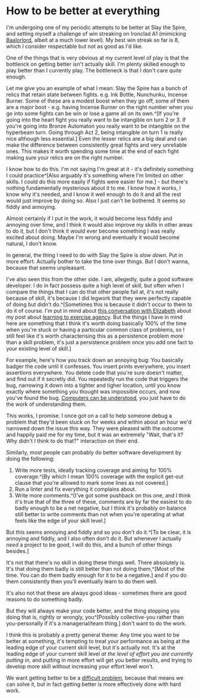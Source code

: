 # How to be better at everything

I'm undergoing one of my periodic attempts to be better at Slay the Spire, and setting myself a challenge of win streaking on Ironclad A1 (mimicking [Baalorlord](https://www.twitch.tv/baalorlord), albeit at a much lower level).
My best win streak so far is 8, which I consider respectable but not as good as I'd like.

One of the things that is very obvious at my current level of play is that the bottlenck on getting better isn't actually skill. I'm plenty skilled enough to play better than I currently play. The bottleneck is that I don't care quite enough.

Let me give you an example of what I mean: Slay the Spire has a bunch of relics that retain state between fights. e.g. Ink Bottle, Nunchunku, Incense Burner. Some of these are a modest boost when they go off, some of them are a major boot - e.g. having Incense Burner on the right number when you go into some fights can be win or lose a game all on its own.^[If you're going into the heart fight you really want to be intangible on turn 2 or 3. If you're going into Bronze Automaton you really want to be intangible on the hyperbeam turn. Going through Act 2, being intangible on turn 1 is really nice although less essential.] Even the lesser relics are a big deal and can make the difference between consistently great fights and very unreliable ones. This makes it worth spending some time at the end of each fight making sure your relics are on the right number.

I know how to do this. I'm not saying I'm great at it - it's definitely something I could practice^[Also arguably it's something where I'm limited on other skills. I could do this more easily if fights were easier for me.] - but there's nothing fundamentally mysterious about it to me. I know how it works, I know why it's needed, and I know it well enough to do it and all the rest would just improve by doing so. Also I just can't be bothered. It seems so fiddly and annoying.

Almost certainly if I put in the work, it would become less fiddly and annoying over time, and I think it would also improve my skills in other areas to do it, but I don't think it would ever become something I was really excited about doing. Maybe I'm wrong and eventually it would become natural, I don't know.

In general, the thing I need to do with Slay the Spire is *slow down*. Put in more effort. Actually bother to take the time over things. But I don't wanna, because that seems unpleasant.

I've also seen this from the other side. I am, allegedly, quite a good software developer. I do in fact possess quite a high level of skill, but often when I compare the things that I can do that other people fail at, it's not really because of skill, it's because I did legwork that they were perfectly capable of doing but didn't do.^[Sometimes this is because it didn't occur to them to do it of course. I'm put in mind about [this conversation with Elizabeth](https://twitter.com/acesounderglass/status/1743347591793033549) about my post about [learning to exercise agency](https://drmaciver.substack.com/p/learning-to-exercise-agency). But the things I have in mind here are something that I think it's worth doing basically 100% of the time when you're stuck or having a particular common class of problems, so I still feel like it's worth characterising this as a persistence problem more than a skill problem, it's just a persistence problem once you add one fact to your existing level of skill.]

For example, here's how you track down an annoying bug: You basically badger the code until it confesses. You insert prints everywhere, you insert assertions everywhere. You delete code that you're sure doesn't matter, and find out if it secretly did. You repeatedly run the code that triggers the bug, narrowing it down into a tighter and tigher location, until you know exactly where something you thought was impossible occurs, and now you've found the bug. [Computers can be understood](https://blog.nelhage.com/post/computers-can-be-understood/), you just have to do the work of understanding them.

This works, I promise. I once got on a call to help someone debug a problem that they'd been stuck on for weeks and within about an hour we'd narrowed down the issue this way. They were pleased with the outcome and happily paid me for my time, but it was an extremely "Wait, that's it? Why didn't I think to do that?" interaction on their end.

Similarly, most people can probably do better software development by doing the following:

1. Write more tests, ideally tracking coverage and aiming for 100% coverage.^[By which I mean 100% coverage with the explicit get-out clause that you're allowed to mark some lines as not covered.]
2. Run a linter and fix everything it complains about.
3. Write more comments.^[I've got some pushback on this one, and I think it's true that of the three of these, comments are by far the easiest to do badly enough to be a net negative, but I think it's probably on balance still better to write comments than not when you're operating at what feels like the edge of your skill level.]

But this seems annoying and fiddly and so you don't do it.^[To be clear, it is annoying and fiddly, and I also often don't do it. But whenever I actually *need* a project to be good, I will do this, and a bunch of other things besides.]

It's not that there's no skill in doing these things well. There absolutely is. It's that doing them badly is still better than not doing them,^[Most of the time. You can do them badly enough for it to be a negative.] and if you do them consistently then you'll eventually learn to do them well.

It's also not that these are always good ideas - sometimes there are good reasons to do something badly.

But they will always make your code better, and the thing stopping you doing that is, rightly or wrongly, you^[Possibly collective-you rather than you-personally if it's a managerial/team thing.]  don't want to do the work.

I think this is probably a pretty general theme: Any time you want to be better at something, it's tempting to treat your performance as being at the leading edge of your current skill level, but it's actually not. It's at the leading edge of your current skill level *at the level of effort you are currently putting in*, and putting in more effort will get you better results, and trying to develop more skill without increasing your effort level won't.

We want getting better to be a [difficult problem](https://drmaciver.substack.com/p/difficult-problems-and-hard-weeks), because that means we can solve it, but in fact getting better is more effectively done with hard work.
